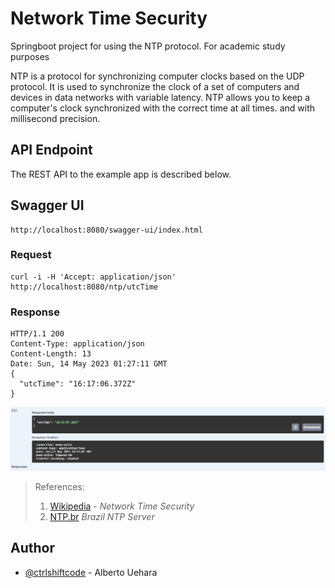 
# Network Time Security

Springboot project for using the NTP protocol. For academic study purposes

NTP is a protocol for synchronizing computer clocks based on the UDP protocol.
It is used to synchronize the clock of a set of computers and devices in data networks with
variable latency. NTP allows you to keep a computer's clock synchronized with the correct time at all times.
and with millisecond precision. 

## API Endpoint
The REST API to the example app is described below. 

## Swagger UI
```
http://localhost:8080/swagger-ui/index.html
```

### Request

```
curl -i -H 'Accept: application/json' http://localhost:8080/ntp/utcTime
```
### Response

```
HTTP/1.1 200
Content-Type: application/json
Content-Length: 13
Date: Sun, 14 May 2023 01:27:11 GMT
{
  "utcTime": "16:17:06.372Z"
}
```
![img.png](assets/img.png)

> References: <br>
> 1. [Wikipedia](https://pt.wikipedia.org/wiki/Network_Time_Protocol) - _Network Time Security_
> 2. [NTP.br](https://ntp.br/) _Brazil NTP Server_ 


## Author
- [@ctrlshiftcode](https://www.github.com/ctrlshiftcode) - Alberto Uehara
